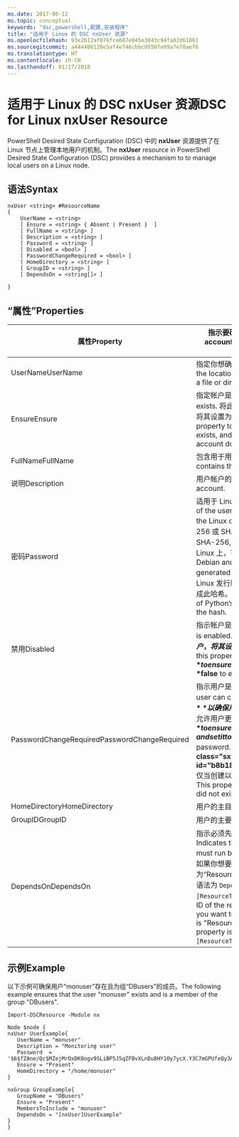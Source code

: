 ```yaml
---
ms.date: 2017-06-12
ms.topic: conceptual
keywords: "dsc,powershell,配置,安装程序"
title: "适用于 Linux 的 DSC nxUser 资源"
ms.openlocfilehash: 93e2b12af076fce687e045e3043c94fa82d61861
ms.sourcegitcommit: a444406120e5af4e746cbbc0558fe89a7e78aef6
ms.translationtype: HT
ms.contentlocale: zh-CN
ms.lasthandoff: 01/17/2018
---
```

# <a name="dsc-for-linux-nxuser-resource"></a><span data-ttu-id="b8b18-103">适用于 Linux 的 DSC nxUser 资源</span><span class="sxs-lookup"><span data-stu-id="b8b18-103">DSC for Linux nxUser Resource</span></span>

<span data-ttu-id="b8b18-104">PowerShell Desired State Configuration (DSC) 中的 **nxUser** 资源提供了在 Linux 节点上管理本地用户的机制。</span><span class="sxs-lookup"><span data-stu-id="b8b18-104">The **nxUser** resource in PowerShell Desired State Configuration (DSC) provides a mechanism to to manage local users on a Linux node.</span></span>

## <a name="syntax"></a><span data-ttu-id="b8b18-105">语法</span><span class="sxs-lookup"><span data-stu-id="b8b18-105">Syntax</span></span>

```
nxUser <string> #ResourceName
{
    UserName = <string>
    [ Ensure = <string> { Absent | Present }  ]
    [ FullName = <string> ]
    [ Description = <string> ]
    [ Password = <string> ]
    [ Disabled = <bool> ]
    [ PasswordChangeRequired = <bool> ]
    [ HomeDirectory = <string> ]
    [ GroupID = <string> ]
    [ DependsOn = <string[]> ]

}
```

## <a name="properties"></a><span data-ttu-id="b8b18-106">“属性”</span><span class="sxs-lookup"><span data-stu-id="b8b18-106">Properties</span></span>

|  <span data-ttu-id="b8b18-107">属性</span><span class="sxs-lookup"><span data-stu-id="b8b18-107">Property</span></span> |  <span data-ttu-id="b8b18-108">指示要确保其特定状态的帐户名。</span><span class="sxs-lookup"><span data-stu-id="b8b18-108">Indicates the account name for which you want to ensure a specific state.</span></span> | 
|---|---|
| <span data-ttu-id="b8b18-109">UserName</span><span class="sxs-lookup"><span data-stu-id="b8b18-109">UserName</span></span>| <span data-ttu-id="b8b18-110">指定你想确保其中文件或目录状态的位置。</span><span class="sxs-lookup"><span data-stu-id="b8b18-110">Specifies the location where you want to ensure the state for a file or directory.</span></span>| 
| <span data-ttu-id="b8b18-111">Ensure</span><span class="sxs-lookup"><span data-stu-id="b8b18-111">Ensure</span></span>| <span data-ttu-id="b8b18-112">指定帐户是否存在。</span><span class="sxs-lookup"><span data-stu-id="b8b18-112">Specifies whether the account exists.</span></span> <span data-ttu-id="b8b18-113">将此属性设置为“Present”以确保该帐户存在，将其设置为“Absent”以确保该帐户不存在。</span><span class="sxs-lookup"><span data-stu-id="b8b18-113">Set this property to "Present" to ensure that the account exists, and set it to "Absent" to ensure that the account does not exist.</span></span>| 
| <span data-ttu-id="b8b18-114">FullName</span><span class="sxs-lookup"><span data-stu-id="b8b18-114">FullName</span></span>| <span data-ttu-id="b8b18-115">包含用于用户帐户的完整名称的字符串。</span><span class="sxs-lookup"><span data-stu-id="b8b18-115">A string that contains the full name to use for the user account.</span></span>| 
| <span data-ttu-id="b8b18-116">说明</span><span class="sxs-lookup"><span data-stu-id="b8b18-116">Description</span></span>| <span data-ttu-id="b8b18-117">用户帐户的说明。</span><span class="sxs-lookup"><span data-stu-id="b8b18-117">The description for the user account.</span></span>| 
| <span data-ttu-id="b8b18-118">密码</span><span class="sxs-lookup"><span data-stu-id="b8b18-118">Password</span></span>| <span data-ttu-id="b8b18-119">适用于 Linux 计算机的形式的用户密码哈希。</span><span class="sxs-lookup"><span data-stu-id="b8b18-119">The hash of the users password in the appropriate form for the Linux computer.</span></span> <span data-ttu-id="b8b18-120">通常情况下，这是加盐的 SHA-256 或 SHA-512 哈希。</span><span class="sxs-lookup"><span data-stu-id="b8b18-120">Typically, this is a salted SHA-256, or SHA-512 hash.</span></span> <span data-ttu-id="b8b18-121">在 Debian 和 Ubuntu Linux 上，可以使用 mkpasswd 命令生成此值。</span><span class="sxs-lookup"><span data-stu-id="b8b18-121">On Debian and Ubuntu Linux, this value can be generated with the mkpasswd command.</span></span> <span data-ttu-id="b8b18-122">对于其他 Linux 发行版本，可以使用 Python 加密库的加密方法生成此哈希。</span><span class="sxs-lookup"><span data-stu-id="b8b18-122">For other Linux distros, the crypt method of Python’s Crypt library can be used to generate the hash.</span></span>| 
| <span data-ttu-id="b8b18-123">禁用</span><span class="sxs-lookup"><span data-stu-id="b8b18-123">Disabled</span></span>| <span data-ttu-id="b8b18-124">指示帐户是否已启用。</span><span class="sxs-lookup"><span data-stu-id="b8b18-124">Indicates whether the account is enabled.</span></span> <span data-ttu-id="b8b18-125">将此属性设置为 **$true** 以确已禁用保此帐户，将其设置为 **$false** 以确保已启用此帐户。</span><span class="sxs-lookup"><span data-stu-id="b8b18-125">Set this property to **$true** to ensure that this account is disabled, and set it to **$false** to ensure that it is enabled.</span></span>| 
| <span data-ttu-id="b8b18-126">PasswordChangeRequired</span><span class="sxs-lookup"><span data-stu-id="b8b18-126">PasswordChangeRequired</span></span>| <span data-ttu-id="b8b18-127">指示用户是否可以更改密码。</span><span class="sxs-lookup"><span data-stu-id="b8b18-127">Indicates whether the user can change the password.</span></span> <span data-ttu-id="b8b18-128">将此属性设置为 **$true** 以确保用户无法更改密码，将其设置为 **$false** 以允许用户更改密码。</span><span class="sxs-lookup"><span data-stu-id="b8b18-128">Set this property to **$true** to ensure that the user cannot change the password, and set it to **$false** to allow the user to change the password.</span></span> <span data-ttu-id="b8b18-129">默认值为 **$false**。</span><span class="sxs-lookup"><span data-stu-id="b8b18-129">The default value is **$false**.</span></span> <span data-ttu-id="b8b18-130">仅当创建以前不存在的用户帐户时，才会计算此属性。</span><span class="sxs-lookup"><span data-stu-id="b8b18-130">This property is only evaluated if the user account did not exist previously and is being created.</span></span>| 
| <span data-ttu-id="b8b18-131">HomeDirectory</span><span class="sxs-lookup"><span data-stu-id="b8b18-131">HomeDirectory</span></span>| <span data-ttu-id="b8b18-132">用户的主目录</span><span class="sxs-lookup"><span data-stu-id="b8b18-132">The home directory for the user.</span></span>| 
| <span data-ttu-id="b8b18-133">GroupID</span><span class="sxs-lookup"><span data-stu-id="b8b18-133">GroupID</span></span>| <span data-ttu-id="b8b18-134">用户的主要组 ID</span><span class="sxs-lookup"><span data-stu-id="b8b18-134">The primary group ID for the user.</span></span>| 
| <span data-ttu-id="b8b18-135">DependsOn</span><span class="sxs-lookup"><span data-stu-id="b8b18-135">DependsOn</span></span> | <span data-ttu-id="b8b18-136">指示必须先运行其他资源的配置，再配置此资源。</span><span class="sxs-lookup"><span data-stu-id="b8b18-136">Indicates that the configuration of another resource must run before this resource is configured.</span></span> <span data-ttu-id="b8b18-137">例如，如果你想要首先运行 ID 为“ResourceName”、类型为“ResourceType”的资源配置脚本块，则使用此属性的语法为 `DependsOn = "[ResourceType]ResourceName"`。</span><span class="sxs-lookup"><span data-stu-id="b8b18-137">For example, if the ID of the resource configuration script block that you want to run first is "ResourceName" and its type is "ResourceType", the syntax for using this property is `DependsOn = "[ResourceType]ResourceName"`.</span></span>| 

## <a name="example"></a><span data-ttu-id="b8b18-138">示例</span><span class="sxs-lookup"><span data-stu-id="b8b18-138">Example</span></span>

<span data-ttu-id="b8b18-139">以下示例可确保用户“monuser”存在且为组“DBusers”的成员。</span><span class="sxs-lookup"><span data-stu-id="b8b18-139">The following example ensures that the user "monuser" exists and is a member of the group "DBusers".</span></span>

```
Import-DSCResource -Module nx 

Node $node {
nxUser UserExample{
   UserName = "monuser"
   Description = "Monitoring user"
   Password  =    '$6$fZAne/Qc$MZejMrOxDK0ogv9SLiBP5J5qZFBvXLnDu8HY1Oy7ycX.Y3C7mGPUfeQy3A82ev3zIabhDQnj2ayeuGn02CqE/0'
   Ensure = "Present"
   HomeDirectory = "/home/monuser"
}
 
nxGroup GroupExample{
   GroupName = "DBusers"
   Ensure = "Present"
   MembersToInclude = "monuser"
   DependsOn = "[nxUser]UserExample"            
}
}
```

